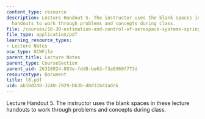 ```yaml
---
content_type: resource
description: Lecture Handout 5. The instructor uses the blank spaces in these lecture
  handouts to work through problems and concepts during class.
file: /courses/16-30-estimation-and-control-of-aerospace-systems-spring-2004/ab10d2d032407929bb3bd8d31bd1adc6_l8.pdf
file_type: application/pdf
learning_resource_types:
- Lecture Notes
ocw_type: OCWFile
parent_title: Lecture Notes
parent_type: CourseSection
parent_uid: 26318024-883e-fdd8-be63-f3a0369f773d
resourcetype: Document
title: l8.pdf
uid: ab10d2d0-3240-7929-bb3b-d8d31bd1adc6
---
```

Lecture Handout 5. The instructor uses the blank spaces in these lecture handouts to work through problems and concepts during class.

